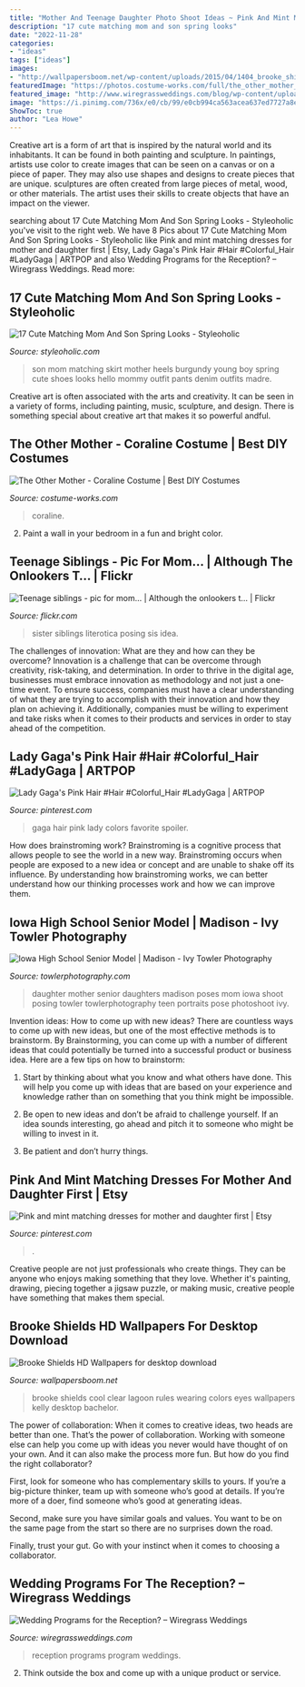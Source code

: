 ```yaml
---
title: "Mother And Teenage Daughter Photo Shoot Ideas ~ Pink And Mint Matching Dresses For Mother And Daughter First"
description: "17 cute matching mom and son spring looks"
date: "2022-11-28"
categories:
- "ideas"
tags: ["ideas"]
images:
- "http://wallpapersboom.net/wp-content/uploads/2015/04/1404_brooke_shields.jpg"
featuredImage: "https://photos.costume-works.com/full/the_other_mother_coraline.jpg"
featured_image: "http://www.wiregrassweddings.com/blog/wp-content/uploads/2011/03/reception-program.jpg"
image: "https://i.pinimg.com/736x/e0/cb/99/e0cb994ca563acea637ed7727a8eed31.jpg"
ShowToc: true
author: "Lea Howe"
---
```



Creative art is a form of art that is inspired by the natural world and its inhabitants. It can be found in both painting and sculpture. In paintings, artists use color to create images that can be seen on a canvas or on a piece of paper. They may also use shapes and designs to create pieces that are unique. sculptures are often created from large pieces of metal, wood, or other materials. The artist uses their skills to create objects that have an impact on the viewer.

	

		
searching about 17 Cute Matching Mom And Son Spring Looks - Styleoholic you've visit to the right web. We have 8 Pics about 17 Cute Matching Mom And Son Spring Looks - Styleoholic like Pink and mint matching dresses for mother and daughter first | Etsy, Lady Gaga&#039;s Pink Hair #Hair #Colorful_Hair #LadyGaga | ARTPOP and also Wedding Programs for the Reception? – Wiregrass Weddings. Read more:
		
    
## 17 Cute Matching Mom And Son Spring Looks - Styleoholic

<img loading=lazy src="https://i.styleoholic.com/2017/02/14-a-burgundy-tee-and-dark-denim-for-the-boy-a-burgundy-skirt-and-a-blush-shirt-and-suede-shoes-for-the-mom.jpg" onerror="this.onerror=null;this.src='https://tse3.mm.bing.net/th?id=OIP.W978mwyLczohz6C-8yu0jAHaLH&amp;pid=15.1';" alt="17 Cute Matching Mom And Son Spring Looks - Styleoholic">

_Source: styleoholic.com_

>son mom matching skirt mother heels burgundy young boy spring cute shoes looks hello mommy outfit pants denim outfits madre. 

	

Creative art is often associated with the arts and creativity. It can be seen in a variety of forms, including painting, music, sculpture, and design. There is something special about creative art that makes it so powerful andful.

    
## The Other Mother - Coraline Costume | Best DIY Costumes

<img loading=lazy src="https://photos.costume-works.com/full/the_other_mother_coraline.jpg" onerror="this.onerror=null;this.src='https://tse1.mm.bing.net/th?id=OIP.cBADdeuspKgzXn1QtF-nfwHaJ3&amp;pid=15.1';" alt="The Other Mother - Coraline Costume | Best DIY Costumes">

_Source: costume-works.com_

>coraline. 

	

2. Paint a wall in your bedroom in a fun and bright color.

    
## Teenage Siblings - Pic For Mom... | Although The Onlookers T… | Flickr

<img loading=lazy src="https://c1.staticflickr.com/3/2296/2505679201_da0e2f37cf.jpg" onerror="this.onerror=null;this.src='https://tse2.mm.bing.net/th?id=OIP.ySFpX5qs8_p4W4r1Dc4oJgAAAA&amp;pid=15.1';" alt="Teenage siblings - pic for mom... | Although the onlookers t… | Flickr">

_Source: flickr.com_

>sister siblings literotica posing sis idea. 

	

The challenges of innovation: What are they and how can they be overcome?
Innovation is a challenge that can be overcome through creativity, risk-taking, and determination. In order to thrive in the digital age, businesses must embrace innovation as methodology and not just a one-time event. To ensure success, companies must have a clear understanding of what they are trying to accomplish with their innovation and how they plan on achieving it. Additionally, companies must be willing to experiment and take risks when it comes to their products and services in order to stay ahead of the competition.

    
## Lady Gaga&#039;s Pink Hair #Hair #Colorful_Hair #LadyGaga | ARTPOP

<img loading=lazy src="https://s-media-cache-ak0.pinimg.com/736x/b7/04/f0/b704f010963c37df0099e816ec932c92.jpg" onerror="this.onerror=null;this.src='https://tse1.mm.bing.net/th?id=OIP.-Ga3eZfjtrPOz2iVS7vJaQHaKX&amp;pid=15.1';" alt="Lady Gaga&#039;s Pink Hair #Hair #Colorful_Hair #LadyGaga | ARTPOP">

_Source: pinterest.com_

>gaga hair pink lady colors favorite spoiler. 

	

How does brainstroming work?
Brainstroming is a cognitive process that allows people to see the world in a new way. Brainstroming occurs when people are exposed to a new idea or concept and are unable to shake off its influence. By understanding how brainstroming works, we can better understand how our thinking processes work and how we can improve them.

    
## Iowa High School Senior Model | Madison - Ivy Towler Photography

<img loading=lazy src="https://i0.wp.com/www.towlerphotography.com/wp-content/uploads/2013/07/TowlerPhotography-Senior-Coon_0392pall.jpg%3fresize%3d1000%2c1498" onerror="this.onerror=null;this.src='https://tse3.mm.bing.net/th?id=OIP.40VRhEjDE4NZ7Tblm5zu3gHaLG&amp;pid=15.1';" alt="Iowa High School Senior Model | Madison - Ivy Towler Photography">

_Source: towlerphotography.com_

>daughter mother senior daughters madison poses mom iowa shoot posing towler towlerphotography teen portraits pose photoshoot ivy. 

	

Invention ideas: How to come up with new ideas?
There are countless ways to come up with new ideas, but one of the most effective methods is to brainstorm. By Brainstorming, you can come up with a number of different ideas that could potentially be turned into a successful product or business idea. Here are a few tips on how to brainstorm:
1. Start by thinking about what you know and what others have done. This will help you come up with ideas that are based on your experience and knowledge rather than on something that you think might be impossible.

2. Be open to new ideas and don’t be afraid to challenge yourself. If an idea sounds interesting, go ahead and pitch it to someone who might be willing to invest in it.

3. Be patient and don’t hurry things.

    
## Pink And Mint Matching Dresses For Mother And Daughter First | Etsy

<img loading=lazy src="https://i.pinimg.com/736x/e0/cb/99/e0cb994ca563acea637ed7727a8eed31.jpg" onerror="this.onerror=null;this.src='https://tse4.mm.bing.net/th?id=OIP.AtlW2Q7_dYEc8SolYjSb-wHaJP&amp;pid=15.1';" alt="Pink and mint matching dresses for mother and daughter first | Etsy">

_Source: pinterest.com_

>. 

	

Creative people are not just professionals who create things. They can be anyone who enjoys making something that they love. Whether it's painting, drawing, piecing together a jigsaw puzzle, or making music, creative people have something that makes them special.

    
## Brooke Shields HD Wallpapers For Desktop Download

<img loading=lazy src="http://wallpapersboom.net/wp-content/uploads/2015/04/1404_brooke_shields.jpg" onerror="this.onerror=null;this.src='https://tse1.mm.bing.net/th?id=OIP.e6f0RavWQQnhYavfb4WCRQHaKR&amp;pid=15.1';" alt="Brooke Shields HD Wallpapers for desktop download">

_Source: wallpapersboom.net_

>brooke shields cool clear lagoon rules wearing colors eyes wallpapers kelly desktop bachelor. 

	

The power of collaboration:
When it comes to creative ideas, two heads are better than one. That’s the power of collaboration.
Working with someone else can help you come up with ideas you never would have thought of on your own. And it can also make the process more fun. But how do you find the right collaborator?

First, look for someone who has complementary skills to yours. If you’re a big-picture thinker, team up with someone who’s good at details. If you’re more of a doer, find someone who’s good at generating ideas.

Second, make sure you have similar goals and values. You want to be on the same page from the start so there are no surprises down the road.

Finally, trust your gut. Go with your instinct when it comes to choosing a collaborator.

    
## Wedding Programs For The Reception? – Wiregrass Weddings

<img loading=lazy src="http://www.wiregrassweddings.com/blog/wp-content/uploads/2011/03/reception-program.jpg" onerror="this.onerror=null;this.src='https://tse2.mm.bing.net/th?id=OIP.JdIl3EONyfY8qmOYQZRLQQHaE6&amp;pid=15.1';" alt="Wedding Programs for the Reception? – Wiregrass Weddings">

_Source: wiregrassweddings.com_

>reception programs program weddings. 

	

2. Think outside the box and come up with a unique product or service.

